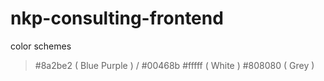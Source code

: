 # nkp-consulting-frontend

color schemes 
> #8a2be2 ( Blue Purple ) / #00468b
> #fffff  ( White )
> #808080 ( Grey )
 
